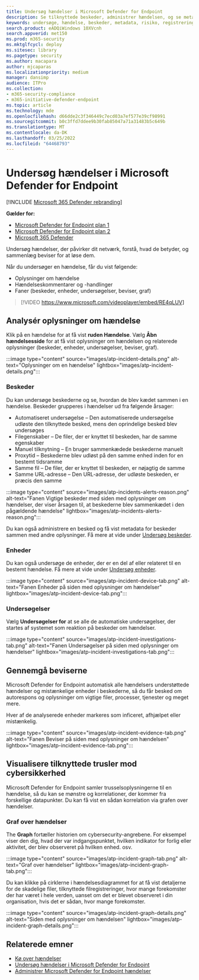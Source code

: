 ```yaml
---
title: Undersøg hændelser i Microsoft Defender for Endpoint
description: Se tilknyttede beskeder, administrer hændelsen, og se metadata for at hjælpe dig med at undersøge en hændelse
keywords: undersøge, hændelse, beskeder, metadata, risiko, registreringskilde, påvirkede enheder, mønstre, korrelation
search.product: eADQiWindows 10XVcnh
search.appverid: met150
ms.prod: m365-security
ms.mktglfcycl: deploy
ms.sitesec: library
ms.pagetype: security
ms.author: macapara
author: mjcaparas
ms.localizationpriority: medium
manager: dansimp
audience: ITPro
ms.collection:
- m365-security-compliance
- m365-initiative-defender-endpoint
ms.topic: article
ms.technology: mde
ms.openlocfilehash: d66dde2c3f346449c7ecd03a7ef577e39cf98991
ms.sourcegitcommit: b0c3ffd7ddee9b30fab85047a71a31483b5c649b
ms.translationtype: MT
ms.contentlocale: da-DK
ms.lasthandoff: 03/25/2022
ms.locfileid: "64468793"
---
```

# <a name="investigate-incidents-in-microsoft-defender-for-endpoint"></a>Undersøg hændelser i Microsoft Defender for Endpoint

[!INCLUDE [Microsoft 365 Defender rebranding](../../includes/microsoft-defender.md)]

**Gælder for:**
- [Microsoft Defender for Endpoint plan 1](https://go.microsoft.com/fwlink/p/?linkid=2154037)
- [Microsoft Defender for Endpoint plan 2](https://go.microsoft.com/fwlink/p/?linkid=2154037)
- [Microsoft 365 Defender](https://go.microsoft.com/fwlink/?linkid=2118804)


Undersøg hændelser, der påvirker dit netværk, forstå, hvad de betyder, og sammenlæg beviser for at løse dem.

Når du undersøger en hændelse, får du vist følgende:

- Oplysninger om hændelse
- Hændelseskommentarer og -handlinger
- Faner (beskeder, enheder, undersøgelser, beviser, graf)

> [!VIDEO https://www.microsoft.com/videoplayer/embed/RE4qLUV]

## <a name="analyze-incident-details"></a>Analysér oplysninger om hændelse

Klik på en hændelse for at få vist **ruden Hændelse**. Vælg **Åbn hændelsesside** for at få vist oplysninger om hændelsen og relaterede oplysninger (beskeder, enheder, undersøgelser, beviser, graf).

:::image type="content" source="images/atp-incident-details.png" alt-text="Oplysninger om en hændelse" lightbox="images/atp-incident-details.png":::

### <a name="alerts"></a>Beskeder

Du kan undersøge beskederne og se, hvordan de blev kædet sammen i en hændelse. Beskeder grupperes i hændelser ud fra følgende årsager:

- Automatiseret undersøgelse – Den automatiserede undersøgelse udløste den tilknyttede besked, mens den oprindelige besked blev undersøges
- Filegenskaber – De filer, der er knyttet til beskeden, har de samme egenskaber
- Manuel tilknytning – En bruger sammenkædede beskederne manuelt
- Proxytid – Beskederne blev udløst på den samme enhed inden for en bestemt tidsramme
- Samme fil – De filer, der er knyttet til beskeden, er nøjagtig de samme
- Samme URL-adresse – Den URL-adresse, der udløste beskeden, er præcis den samme

:::image type="content" source="images/atp-incidents-alerts-reason.png" alt-text="Fanen Vigtige beskeder med siden med oplysninger om hændelser, der viser årsagen til, at beskederne blev sammenkædet i den pågældende hændelse" lightbox="images/atp-incidents-alerts-reason.png":::

Du kan også administrere en besked og få vist metadata for beskeder sammen med andre oplysninger. Få mere at vide under [Undersøg beskeder](investigate-alerts.md).

### <a name="devices"></a>Enheder

Du kan også undersøge de enheder, der er en del af eller relateret til en bestemt hændelse. Få mere at vide under [Undersøg enheder](investigate-machines.md).

:::image type="content" source="images/atp-incident-device-tab.png" alt-text="Fanen Enheder på siden med oplysninger om hændelser" lightbox="images/atp-incident-device-tab.png":::

### <a name="investigations"></a>Undersøgelser

Vælg **Undersøgelser for** at se alle de automatiske undersøgelser, der startes af systemet som reaktion på beskeder om hændelser.

:::image type="content" source="images/atp-incident-investigations-tab.png" alt-text="Fanen Undersøgelser på siden med oplysninger om hændelser" lightbox="images/atp-incident-investigations-tab.png":::

## <a name="going-through-the-evidence"></a>Gennemgå beviserne

Microsoft Defender for Endpoint automatisk alle hændelsers understøttede hændelser og mistænkelige enheder i beskederne, så du får besked om autorespons og oplysninger om vigtige filer, processer, tjenester og meget mere.

Hver af de analyserede enheder markeres som inficeret, afhjælpet eller mistænkelig.

:::image type="content" source="images/atp-incident-evidence-tab.png" alt-text="Fanen Beviser på siden med oplysninger om hændelsen" lightbox="images/atp-incident-evidence-tab.png":::

## <a name="visualizing-associated-cybersecurity-threats"></a>Visualisere tilknyttede trusler mod cybersikkerhed

Microsoft Defender for Endpoint samler trusselsoplysningerne til en hændelse, så du kan se mønstre og korrelationer, der kommer fra forskellige datapunkter. Du kan få vist en sådan korrelation via grafen over hændelser.

### <a name="incident-graph"></a>Graf over hændelser

The **Graph** fortæller historien om cybersecurity-angrebene. For eksempel viser den dig, hvad der var indgangspunktet, hvilken indikator for forlig eller aktivitet, der blev observeret på hvilken enhed. osv.

:::image type="content" source="images/atp-incident-graph-tab.png" alt-text="Graf over hændelser" lightbox="images/atp-incident-graph-tab.png":::

Du kan klikke på cirklerne i hændelsesdiagrammet for at få vist detaljerne for de skadelige filer, tilknyttede filregistreringer, hvor mange forekomster der har været i hele verden, uanset om det er blevet observeret i din organisation, hvis det er sådan, hvor mange forekomster.

:::image type="content" source="images/atp-incident-graph-details.png" alt-text="Siden med oplysninger om hændelsen" lightbox="images/atp-incident-graph-details.png":::

## <a name="related-topics"></a>Relaterede emner

- [Kø over hændelser](/microsoft-365/security/defender-endpoint/view-incidents-queue)
- [Undersøg hændelser i Microsoft Defender for Endpoint](/microsoft-365/security/defender-endpoint/investigate-incidents)
- [Administrer Microsoft Defender for Endpoint hændelser](/microsoft-365/security/defender-endpoint/manage-incidents)
